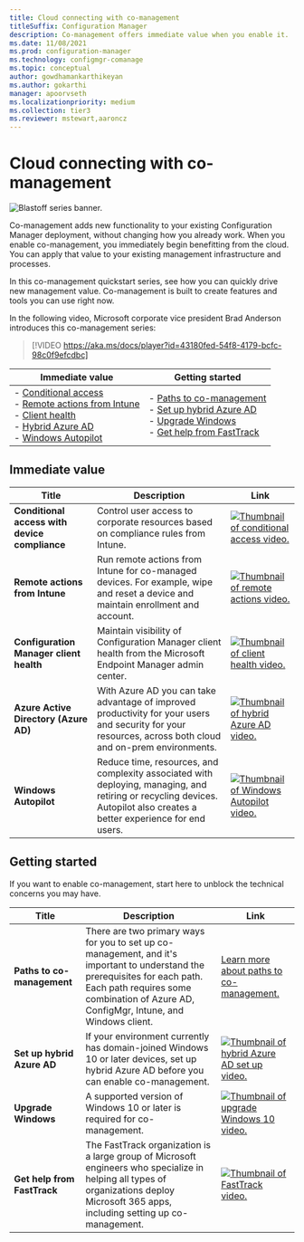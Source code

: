 ```yaml
---
title: Cloud connecting with co-management
titleSuffix: Configuration Manager
description: Co-management offers immediate value when you enable it.
ms.date: 11/08/2021
ms.prod: configuration-manager
ms.technology: configmgr-comanage
ms.topic: conceptual
author: gowdhamankarthikeyan
ms.author: gokarthi
manager: apoorvseth
ms.localizationpriority: medium
ms.collection: tier3
ms.reviewer: mstewart,aaroncz 
---
```


# Cloud connecting with co-management

![Blastoff series banner.](media/blastoff-banner.png)

Co-management adds new functionality to your existing Configuration Manager deployment, without changing how you already work. When you enable co-management, you immediately begin benefitting from the cloud. You can apply that value to your existing management infrastructure and processes.

In this co-management quickstart series, see how you can quickly drive new management value. Co-management is built to create features and tools you can use right now.

In the following video, Microsoft corporate vice president Brad Anderson introduces this co-management series:

> [!VIDEO https://aka.ms/docs/player?id=43180fed-54f8-4179-bcfc-98c0f9efcdbc]

| Immediate value | Getting started |
|-----------------|-----------------|
| - [Conditional access](#bkmk_ca)<br> - [Remote actions from Intune](#bkmk_remote)<br> - [Client health](#bkmk_client-health)<br> - [Hybrid Azure AD](#bkmk_hybrid-aad)<br> - [Windows Autopilot](#bkmk_autopilot) | - [Paths to co-management](#bkmk_paths)<br> - [Set up hybrid Azure AD](#bkmk_setup-hybrid-aad)<br> - [Upgrade Windows](#bkmk_upgrade-win10)<br> - [Get help from FastTrack](#bkmk_fasttrack) |

## Immediate value

|Title |Description |Link |
|-|-|-|
| <a name="bkmk_ca"></a>**Conditional access with device compliance** | Control user access to corporate resources based on compliance rules from Intune. | [![Thumbnail of conditional access video.](media/thumbnail-conditional-access.png)](quickstart-conditional-access.md) |
| <a name="bkmk_remote"></a>**Remote actions from Intune** | Run remote actions from Intune for co-managed devices. For example, wipe and reset a device and maintain enrollment and account. | [![Thumbnail of remote actions video.](media/thumbnail-remote-action.png)](quickstart-remote-actions.md) |
| <a name="bkmk_client-health"></a>**Configuration Manager client health** | Maintain visibility of Configuration Manager client health from the Microsoft Endpoint Manager admin center. | [![Thumbnail of client health video.](media/thumbnail-client-health.png)](quickstart-client-health.md) |
| <a name="bkmk_hybrid-aad"></a>**Azure Active Directory (Azure AD)** | With Azure AD you can take advantage of improved productivity for your users and security for your resources, across both cloud and on-prem environments. | [![Thumbnail of hybrid Azure AD video.](media/thumbnail-azure-ad.png)](quickstart-hybrid-aad.md) |
| <a name="bkmk_autopilot"></a>**Windows Autopilot** | Reduce time, resources, and complexity associated with deploying, managing, and retiring or recycling devices. Autopilot also creates a better experience for end users. | [![Thumbnail of Windows Autopilot video.](media/thumbnail-autopilot.png)](quickstart-autopilot.md) |

## Getting started

If you want to enable co-management, start here to unblock the technical concerns you may have.

|Title |Description |Link |
|-|-|-|
| <a name="bkmk_paths"></a>**Paths to co-management** | There are two primary ways for you to set up co-management, and it's important to understand the prerequisites for each path.  Each path requires some combination of Azure AD, ConfigMgr, Intune, and Windows client. | [Learn more about paths to co-management.](quickstart-paths.md) |
| <a name="bkmk_setup-hybrid-aad"></a>**Set up hybrid Azure AD** | If your environment currently has domain-joined Windows 10 or later devices, set up hybrid Azure AD before you can enable co-management. | [![Thumbnail of hybrid Azure AD set up video.](media/thumbnail-setup-azure-ad.png)](quickstart-setup-hybrid-aad.md) |
| <a name="bkmk_upgrade-win10"></a>**Upgrade Windows** | A supported version of Windows 10 or later is required for co-management. | [![Thumbnail of upgrade Windows 10 video.](media/thumbnail-upgrade-win10.png)](quickstart-upgrade-win10.md) |
| <a name="bkmk_fasttrack"></a>**Get help from FastTrack** | The FastTrack organization is a large group of Microsoft engineers who specialize in helping all types of organizations deploy Microsoft 365 apps, including setting up co-management. | [![Thumbnail of FastTrack video.](media/thumbnail-fasttrack.png)](quickstart-fasttrack.md) |
